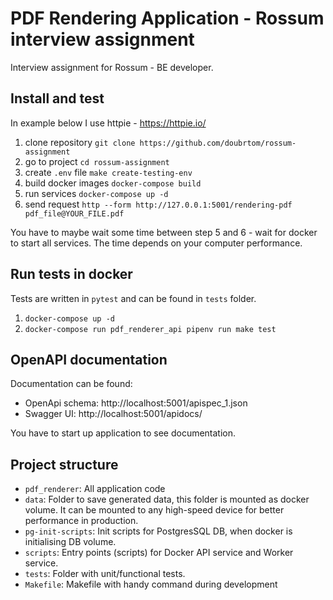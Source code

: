 # PDF Rendering Application - Rossum interview assignment

Interview assignment for Rossum - BE developer.

## Install and test

In example below I use httpie - https://httpie.io/

1) clone repository `git clone https://github.com/doubrtom/rossum-assignment`
2) go to project `cd rossum-assignment`
3) create `.env` file `make create-testing-env`
4) build docker images `docker-compose build`
5) run services `docker-compose up -d`
6) send request `http --form http://127.0.0.1:5001/rendering-pdf pdf_file@YOUR_FILE.pdf`

You have to maybe wait some time between step 5 and 6 - wait for docker to start all services.
The time depends on your computer performance.


## Run tests in docker

Tests are written in `pytest` and can be found in `tests` folder.

1) `docker-compose up -d`
2) `docker-compose run pdf_renderer_api pipenv run make test`


## OpenAPI documentation

Documentation can be found:

- OpenApi schema: http://localhost:5001/apispec_1.json
- Swagger UI: http://localhost:5001/apidocs/

You have to start up application to see documentation.


## Project structure

- `pdf_renderer`: All application code
- `data`: Folder to save generated data, this folder is mounted as docker volume.
  It can be mounted to any high-speed device for better performance in production.
- `pg-init-scripts`: Init scripts for PostgresSQL DB, when docker is initialising DB volume.
- `scripts`: Entry points (scripts) for Docker API service and Worker service.
- `tests`: Folder with unit/functional tests.
- `Makefile`: Makefile with handy command during development
